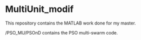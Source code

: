 # MultiUnit_modif

This repository contains the MATLAB work done for my master.

/PSO_MU/PSOnD contains the PSO multi-swarm code.
